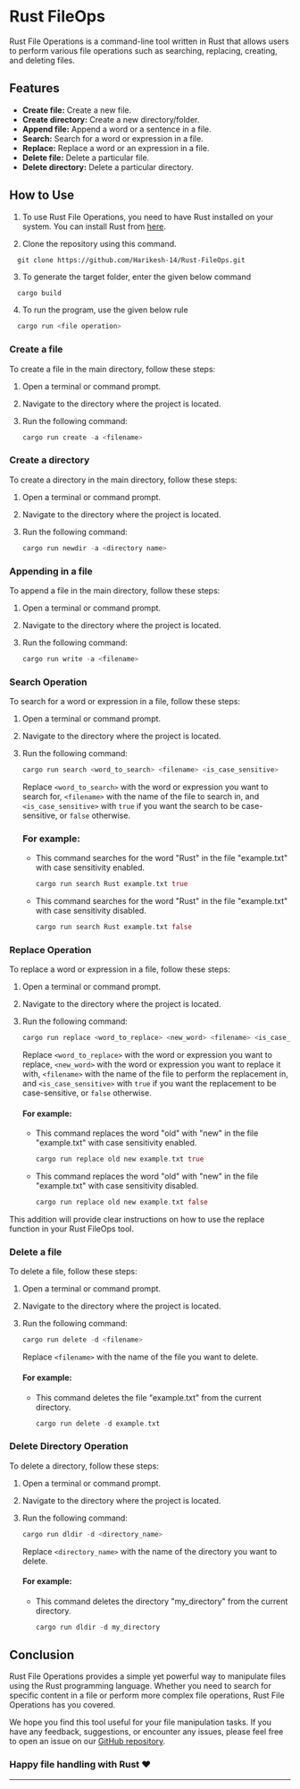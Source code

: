 # Rust FileOps

Rust File Operations is a command-line tool written in Rust that allows users to perform various file operations such as searching, replacing, creating, and deleting files.

## Features

- **Create file:** Create a new file.
- **Create directory:** Create a new directory/folder. 
- **Append file:** Append a word or a sentence in a file.
- **Search:** Search for a word or expression in a file.
- **Replace:** Replace a word or an expression in a file.
- **Delete file:** Delete a particular file.
- **Delete directory:** Delete a particular directory.

## How to Use

1. To use Rust File Operations, you need to have Rust installed on your system. You can install Rust from [here](https://www.rust-lang.org/tools/install).

2. Clone the repository using this command.
  ```
    git clone https://github.com/Harikesh-14/Rust-FileOps.git
  ```
3. To generate the target folder, enter the given below command
  ``` rust
    cargo build
  ```
4. To run the program, use the given below rule
  ``` rust
    cargo run <file operation>
  ```

### Create a file
To create a file in the main directory, follow these steps:
1. Open a terminal or command prompt.

2. Navigate to the directory where the project is located.

3. Run the following command: 

    ``` rust
   cargo run create -a <filename>
   ``` 

### Create a directory
To create a directory in the main directory, follow these steps:
1. Open a terminal or command prompt.

2. Navigate to the directory where the project is located.

3. Run the following command: 

    ``` rust
   cargo run newdir -a <directory name>
   ``` 

### Appending in a file
To append a file in the main directory, follow these steps:
1. Open a terminal or command prompt.

2. Navigate to the directory where the project is located.

3. Run the following command: 

    ``` rust
   cargo run write -a <filename>
   ``` 

### Search Operation

To search for a word or expression in a file, follow these steps:

1. Open a terminal or command prompt.

2. Navigate to the directory where the project is located.

3. Run the following command:
    ``` rust
    cargo run search <word_to_search> <filename> <is_case_sensitive>
    ```

   Replace `<word_to_search>` with the word or expression you want to search for, `<filename>` with the name of the file to search in, and `<is_case_sensitive>` with `true` if you want the search to be case-sensitive, or `false` otherwise.

   ### For example:
   - This command searches for the word "Rust" in the file "example.txt" with case sensitivity enabled.
       ``` rust
       cargo run search Rust example.txt true
       ```
   - This command searches for the word "Rust" in the file "example.txt" with case sensitivity disabled.
       ``` rust
       cargo run search Rust example.txt false
       ```

### Replace Operation

To replace a word or expression in a file, follow these steps:

1. Open a terminal or command prompt.

2. Navigate to the directory where the project is located.

3. Run the following command:
    ``` rust
    cargo run replace <word_to_replace> <new_word> <filename> <is_case_sensitive>
    ```

   Replace `<word_to_replace>` with the word or expression you want to replace, `<new_word>` with the word or expression you want to replace it with, `<filename>` with the name of the file to perform the replacement in, and `<is_case_sensitive>` with `true` if you want the replacement to be case-sensitive, or `false` otherwise.

   #### For example:
    - This command replaces the word "old" with "new" in the file "example.txt" with case sensitivity enabled.
        ``` rust
        cargo run replace old new example.txt true
        ```
    - This command replaces the word "old" with "new" in the file "example.txt" with case sensitivity disabled.
        ``` rust
        cargo run replace old new example.txt false
        ```

This addition will provide clear instructions on how to use the replace function in your Rust FileOps tool.

### Delete a file

To delete a file, follow these steps:

1. Open a terminal or command prompt.

2. Navigate to the directory where the project is located.

3. Run the following command:
    ``` rust
    cargo run delete -d <filename>
    ```

   Replace `<filename>` with the name of the file you want to delete.

   #### For example:
    - This command deletes the file "example.txt" from the current directory.
        ``` rust
        cargo run delete -d example.txt
        ```

### Delete Directory Operation

To delete a directory, follow these steps:

1. Open a terminal or command prompt.

2. Navigate to the directory where the project is located.

3. Run the following command:
    ``` rust
    cargo run dldir -d <directory_name>
    ```

   Replace `<directory_name>` with the name of the directory you want to delete.

   #### For example:
    - This command deletes the directory "my_directory" from the current directory.
        ``` rust
        cargo run dldir -d my_directory
        ```

## Conclusion

Rust File Operations provides a simple yet powerful way to manipulate files using the Rust programming language. Whether you need to search for specific content in a file or perform more complex file operations, Rust File Operations has you covered.

We hope you find this tool useful for your file manipulation tasks. If you have any feedback, suggestions, or encounter any issues, please feel free to open an issue on our [GitHub repository](https://github.com/Harikesh-14/Rust-FileOps).

### Happy file handling with Rust ❤️

---
